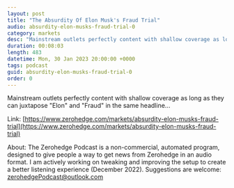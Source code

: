 ```yaml
---
layout: post
title: "The Absurdity Of Elon Musk's Fraud Trial"
audio: absurdity-elon-musks-fraud-trial-0
category: markets
desc: "Mainstream outlets perfectly content with shallow coverage as long as they can juxtapose &quot;Elon&quot; and &quot;Fraud&quot; in the same headline..."
duration: 00:08:03
length: 483
datetime: Mon, 30 Jan 2023 20:00:00 +0000
tags: podcast
guid: absurdity-elon-musks-fraud-trial-0
order: 0
---
```

Mainstream outlets perfectly content with shallow coverage as long as they can juxtapose &quot;Elon&quot; and &quot;Fraud&quot; in the same headline...

Link: [https://www.zerohedge.com/markets/absurdity-elon-musks-fraud-trial](https://www.zerohedge.com/markets/absurdity-elon-musks-fraud-trial)

About: The Zerohedge Podcast is a non-commercial, automated program, designed to give people a way to get news from Zerohedge in an audio format.  I am actively working on tweaking and improving the setup to create a better listening experience (December 2022).  Suggestions are welcome: [zerohedgePodcast@outlook.com](mailto:zerohedgePodcast@outlook.com)
